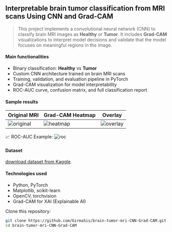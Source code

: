 ## Interpretable brain tumor classification from MRI scans Using CNN and Grad-CAM

> This project implements a convolutional neural network (CNN) to classify brain MRI images as **Healthy** or **Tumor**. 
> It includes **Grad-CAM** visualizations to interpret model decisions and validate that the model focuses on meaningful regions in the image.

#### Main functionalities

- Binary classification: **Healthy** vs **Tumor**
- Custom CNN architecture trained on brain MRI scans
- Training, validation, and evaluation pipeline in PyTorch
- Grad-CAM visualization for model interpretability
- ROC-AUC curve, confusion matrix, and full classification report

#### Sample results

| Original MRI | Grad-CAM Heatmap | Overlay |
|--------------|------------------|---------|
| ![original](assets/gradcam_overlay_1.png) | ![heatmap](assets/gradcam_overlay_2.png) | ![overlay](assets/gradcam_overlay_3.png) |

📈 ROC-AUC Example:
![roc](assets/roc_curve.png)

#### Dataset

[download dataset from Kaggle](https://www.kaggle.com/datasets/murtozalikhon/brain-tumor-multimodal-image-ct-and-mri/data).

#### Technologies used

- Python, PyTorch
- Matplotlib, scikit-learn
- OpenCV, torchvision
- Grad-CAM for XAI (Explainable AI)

Clone this repository:

```bash
git clone https://github.com/GirmaSis/brain-tumor-mri-CNN-Grad-CAM.git
cd brain-tumor-mri-CNN-Grad-CAM

